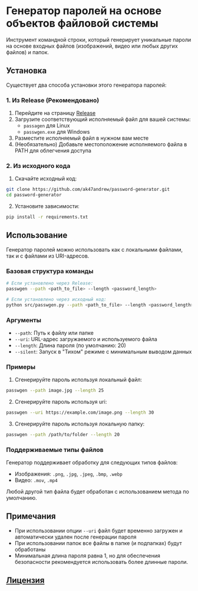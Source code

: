 # Генератор паролей на основе объектов файловой системы

Инструмент командной строки, который генерирует уникальные пароли на основе входных файлов (изображений, видео или любых других файлов) и папок.

## Установка

Существует два способа установки этого генератора паролей:

### 1. Из Release (Рекомендовано)

1. Перейдите на страницу [Release](https://github.com/ak47andrew/password-generator/releases)
2. Загрузите соответствующий исполняемый файл для вашей системы:
   - `passagen` для Linux
   - `passwgen.exe` для Windows
3. Разместите исполняемый файл в нужном вам месте
4. (Необязательно) Добавьте местоположение исполняемого файла в PATH для облегчения доступа

### 2. Из исходного кода

1. Скачайте исходный код:
```bash
git clone https://github.com/ak47andrew/password-generator.git
cd password-generator
```

2. Установите зависимости:
```bash
pip install -r requirements.txt
```

## Использование

Генератор паролей можно использовать как с локальными файлами, так и с файлами из URI-адресов.

### Базовая структура команды

```bash
# Если установлено через Release:
passwgen --path <path_to_file> --length <password_length>

# Если установлено через исходный код:
python src/passwgen.py --path <path_to_file> --length <password_length>
```

### Аргументы

- `--path`: Путь к файлу или папке
- `--uri`: URL-адрес загружаемого и используемого файла
- `--length`: Длина пароля (по умолчанию: 20)
- `--silent`: Запуск в "Тихом" режиме с минимальным выводом данных

### Примеры

1. Сгенерируйте пароль используя локальный файл:
```bash
passwgen --path image.jpg --length 25
```

2. Сгенерируйте пароль используя uri:
```bash
passwgen --uri https://example.com/image.png --length 30
```

3. Сгенерируйте пароль используя локальную папку:
```bash
passwgen --path /path/to/folder --length 20
```

### Поддерживаемые типы файлов

Генератор поддерживает обработку для следующих типов файлов:
- Изображения: `.png`, `.jpg`, `.jpeg`, `.bmp`, `.webp`
- Видео: `.mov`, `.mp4`

Любой другой тип файла будет обработан с использованием метода по умолчанию.

## Примечания

- При использовании опции `--uri` файл будет временно загружен и автоматически удален после генерации пароля
- При использовании папок все файлы в папке (и подпапках) будут обработаны
- Минимальная длина пароля равна 1, но для обеспечения безопасности рекомендуется использовать более длинные пароли.

## [Лицензия](https://opensource.org/license/mit)
